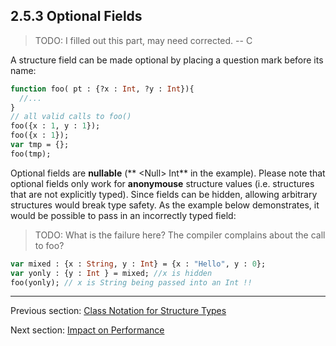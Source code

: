 ## 2.5.3 Optional Fields

>TODO: I filled out this part, may need corrected.  -- C



A structure field can be made optional by placing a question mark before its name:
```haxe
function foo( pt : {?x : Int, ?y : Int}){
  //...
}
// all valid calls to foo()
foo({x : 1, y : 1});
foo({x : 1});
var tmp = {};
foo(tmp);
```

Optional fields are **nullable** (** &lt;Null&gt; Int** in the example).  Please note that optional fields only work for **anonymouse** structure values (i.e. structures that are not explicitly typed).
Since fields can be hidden, allowing arbitrary structures would break type safety.  As the example below demonstrates, it would be possible to pass in an incorrectly typed field:


>TODO: What is the failure here?  The compiler complains about the call to foo?


```haxe
var mixed : {x : String, y : Int} = {x : "Hello", y : 0};
var yonly : {y : Int } = mixed; //x is hidden
foo(yonly); // x is String being passed into an Int !!
```

---

Previous section: [Class Notation for Structure Types](2.5.2-Class_Notation_for_Structure_Types.md)

Next section: [Impact on Performance](2.5.4-Impact_on_Performance.md)